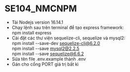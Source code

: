 # SE104_NMCNPM
- Tải Nodejs version 16.14.1
- Chạy lệnh sau trên terminal để tạo express framework:  
  npm install express
- Cài đặt các thư viện sequelize-cli, sequelize và mysql2:  
  npm install --save-dev sequelize-cli@6.2.0  
  npm install --save mysql2@2.2.5  
  npm install --save sequelize@6.6.2  
- Sửa tên file .env.example thành .env
- Gán cho cổng PORT giá trị bất kì
